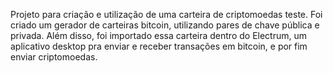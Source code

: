 Projeto para criação e utilização de uma carteira de criptomoedas teste.
Foi criado um gerador de carteiras bitcoin, utilizando pares de chave pública e privada. Além disso, foi importado essa carteira dentro do Electrum, um aplicativo desktop pra enviar e receber transações em bitcoin, e por fim enviar criptomoedas.
